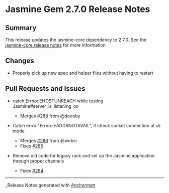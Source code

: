 # Jasmine Gem 2.7.0 Release Notes

## Summary

This release updates the jasmine-core dependency to 2.7.0. See the
[jasmine-core release notes](https://github.com/jasmine/jasmine/blob/master/release_notes/2.7.0.md)
for more information

## Changes

* Properly pick up new spec and helper files without having to restart

## Pull Requests and Issues

* catch Errno::EHOSTUNREACH while testing Jasmine#server_is_listening_on
  - Merges [#288](https://github.com/jasmine/jasmine-gem/issues/288) from @doooby

* Catch error "Errno::EADDRNOTAVAIL", if check socket connection at cli mode
  - Merges [#286](https://github.com/jasmine/jasmine-gem/issues/286) from @websi
  - Fixes [#285](https://github.com/jasmine/jasmine-gem/issues/285)

* Remove old code for legacy rack and set up the Jasmine application through proper channels
  - Fixes [#284](https://github.com/jasmine/jasmine-gem/issues/284)


------

_Release Notes generated with _[Anchorman](http://github.com/infews/anchorman)_

